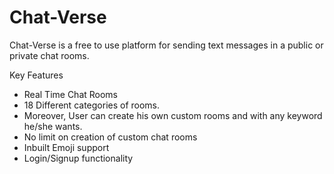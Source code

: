 # Chat-Verse
Chat-Verse is a free to use platform for sending text messages in a public or private chat rooms.

 Key Features
 - Real Time Chat Rooms
 - 18 Different categories of rooms.
 - Moreover, User can create his own custom rooms and with any keyword he/she wants.
 - No limit on creation of custom chat rooms
 - Inbuilt Emoji support
 - Login/Signup functionality
